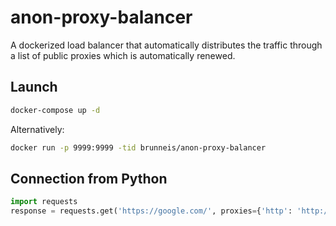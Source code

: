 # anon-proxy-balancer
A dockerized load balancer that automatically distributes the traffic through a list of public proxies which is automatically renewed.


## Launch
```bash
docker-compose up -d
```

Alternatively:
```bash
docker run -p 9999:9999 -tid brunneis/anon-proxy-balancer
```

## Connection from Python
```python
import requests
response = requests.get('https://google.com/', proxies={'http': 'http://localhost:9999', 'https': 'http://localhost:9999'})
```
